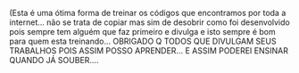 (Esta é uma ótima forma de treinar os códigos que encontramos por toda a internet...
não se trata de copiar mas sim de desobrir como foi desenvolvido pois sempre tem alguém que faz primeiro e divulga e 
isto sempre é bom para quem esta treinando...
OBRIGADO Q TODOS QUE DIVULGAM SEUS TRABALHOS POIS ASSIM POSSO APRENDER...
E ASSIM PODEREI ENSINAR QUANDO JÁ SOUBER....
 
